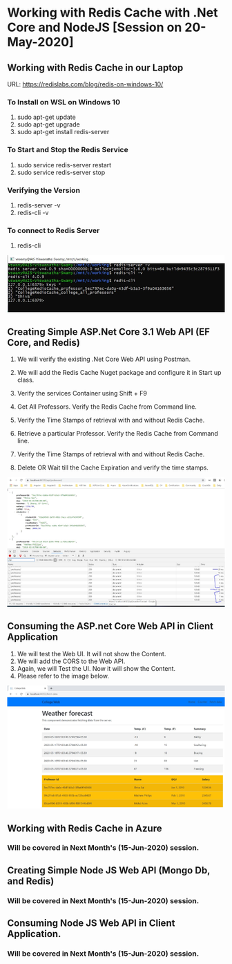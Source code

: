 # Working with Redis Cache with .Net Core and NodeJS [Session on 20-May-2020]

## Working with Redis Cache in our Laptop

URL: <https://redislabs.com/blog/redis-on-windows-10/>

### To Install on WSL on Windows 10

1. sudo apt-get update
2. sudo apt-get upgrade
3. sudo apt-get install redis-server

### To Start and Stop the Redis Service

1. sudo service redis-server restart
2. sudo service redis-server stop

### Verifying the Version

1. redis-server -v
2. redis-cli -v

### To connect to Redis Server

1. redis-cli

![image info](./Images/Local_Redis_Cache.jpg)

## Creating Simple ASP.Net Core 3.1 Web API (EF Core, and Redis)

1. We will verify the existing .Net Core Web API using Postman.
2. We will add the Redis Cache Nuget package and configure it in Start up class.
3. Verify the services Container using Shift + F9

4. Get All Professors. Verify the Redis Cache from Command line.
5. Verify the Time Stamps of retrieval with and without Redis Cache.
6. Retrieve a particular Professor. Verify the Redis Cache from Command line.
7. Verify the Time Stamps of retrieval with and without Redis Cache.
8. Delete OR Wait till the Cache Expiration and verify the time stamps.

![image info](./Images/DataAccess_With_And_Without_Cache.jpg)

## Consuming the ASP.net Core Web API in Client Application

1. We will test the Web UI. It will not show the Content.
2. We will add the CORS to the Web API.
3. Again, we will Test the UI. Now it will show the Content.
4. Please refer to the image below.

![image info](./Images/WebUI_Consuming_DotNet_WebAPI.jpg)

## Working with Redis Cache in Azure

### Will be covered in Next Month's (15-Jun-2020) session.

## Creating Simple Node JS Web API (Mongo Db, and Redis)

### Will be covered in Next Month's  (15-Jun-2020) session.

## Consuming Node JS Web API in Client Application.

### Will be covered in Next Month's  (15-Jun-2020) session.

